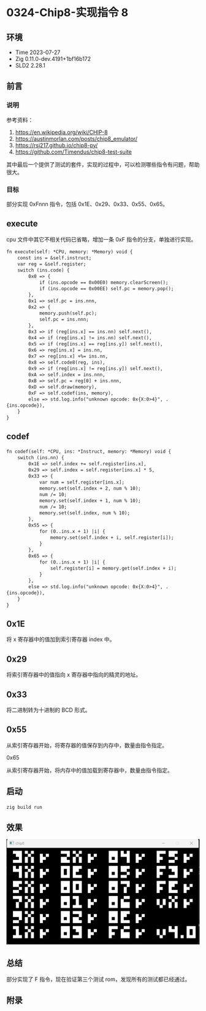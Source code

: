 # 0324-Chip8-实现指令 8

## 环境

- Time 2023-07-27
- Zig 0.11.0-dev.4191+1bf16b172
- SLD2 2.28.1

## 前言

### 说明

参考资料：

1. <https://en.wikipedia.org/wiki/CHIP-8>
2. <https://austinmorlan.com/posts/chip8_emulator/>
3. <https://rsj217.github.io/chip8-py/>
4. <https://github.com/Timendus/chip8-test-suite>

其中最后一个提供了测试的套件，实现的过程中，可以检测哪些指令有问题，帮助很大。

### 目标

部分实现 0xFnnn 指令，包括 0x1E、0x29、0x33、0x55、0x65。

## execute

cpu 文件中其它不相关代码已省略，增加一条 0xF 指令的分支，单独进行实现。

```zig
fn execute(self: *CPU, memory: *Memory) void {
    const ins = &self.instruct;
    var reg = &self.register;
    switch (ins.code) {
        0x0 => {
            if (ins.opcode == 0x00E0) memory.clearScreen();
            if (ins.opcode == 0x00EE) self.pc = memory.pop();
        },
        0x1 => self.pc = ins.nnn,
        0x2 => {
            memory.push(self.pc);
            self.pc = ins.nnn;
        },
        0x3 => if (reg[ins.x] == ins.nn) self.next(),
        0x4 => if (reg[ins.x] != ins.nn) self.next(),
        0x5 => if (reg[ins.x] == reg[ins.y]) self.next(),
        0x6 => reg[ins.x] = ins.nn,
        0x7 => reg[ins.x] +%= ins.nn,
        0x8 => self.code8(reg, ins),
        0x9 => if (reg[ins.x] != reg[ins.y]) self.next(),
        0xA => self.index = ins.nnn,
        0xB => self.pc = reg[0] + ins.nnn,
        0xD => self.draw(memory),
        0xF => self.codef(ins, memory),
        else => std.log.info("unknown opcode: 0x{X:0>4}", .{ins.opcode}),
    }
}
```

## codef

```zig
fn codef(self: *CPU, ins: *Instruct, memory: *Memory) void {
    switch (ins.nn) {
        0x1E => self.index += self.register[ins.x],
        0x29 => self.index = self.register[ins.x] * 5,
        0x33 => {
            var num = self.register[ins.x];
            memory.set(self.index + 2, num % 10);
            num /= 10;
            memory.set(self.index + 1, num % 10);
            num /= 10;
            memory.set(self.index, num % 10);
        },
        0x55 => {
            for (0..ins.x + 1) |i| {
                memory.set(self.index + i, self.register[i]);
            }
        },
        0x65 => {
            for (0..ins.x + 1) |i| {
                self.register[i] = memory.get(self.index + i);
            }
        },
        else => std.log.info("unknown opcode: 0x{X:0>4}", .{ins.opcode}),
    }
}
```

## 0x1E

将 x 寄存器中的值加到索引寄存器 index 中。

## 0x29

将索引寄存器中的值指向 x 寄存器中指向的精灵的地址。

## 0x33

将二进制转为十进制的 BCD 形式。

## 0x55

从索引寄存器开始，将寄存器的值保存到内存中，数量由指令指定。

0x65

从索引寄存器开始，将内存中的值加载到寄存器中，数量由指令指定。

## 启动

`zig build run`

## 效果

![窗口][1]

## 总结

部分实现了 F 指令，现在验证第三个测试 rom，发现所有的测试都已经通过。

[1]: images/pass-three.png

## 附录

